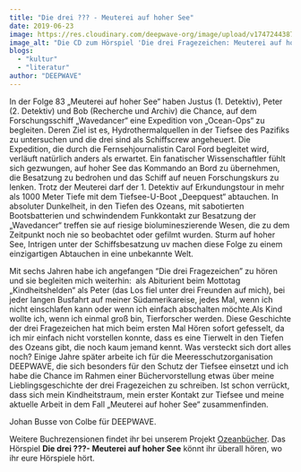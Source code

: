```yaml
---
title: "Die drei ??? - Meuterei auf hoher See"
date: 2019-06-23
image: https://res.cloudinary.com/deepwave-org/image/upload/v1747244387/deepwave.org/Drei_Frage_Meuterei.jpg
image_alt: "Die CD zum Hörspiel 'Die drei Fragezeichen: Meuterei auf hoher See', ein Smartphone auf dem die Folge läuft und Kopfhörer"
blogs: 
  - "kultur"
  - "literatur"
author: "DEEPWAVE"
---
```


In der Folge 83 „Meuterei auf hoher See“ haben Justus (1. Detektiv), Peter (2. Detektiv) und Bob (Recherche und Archiv) die Chance, auf dem Forschungsschiff „Wavedancer“ eine Expedition von „Ocean-Ops“ zu begleiten. Deren Ziel ist es, Hydrothermalquellen in der Tiefsee des Pazifiks zu untersuchen und die drei sind als Schiffscrew angeheuert. Die Expedition, die durch die Fernsehjournalistin Carol Ford begleitet wird, verläuft natürlich anders als erwartet. Ein fanatischer Wissenschaftler fühlt sich gezwungen, auf hoher See das Kommando an Bord zu übernehmen, die Besatzung zu bedrohen und das Schiff auf neuen Forschungskurs zu lenken. Trotz der Meuterei darf der 1. Detektiv auf Erkundungstour in mehr als 1000 Meter Tiefe mit dem Tiefsee-U-Boot „Deepquest“ abtauchen. In absoluter Dunkelheit, in den Tiefen des Ozeans, mit sabotierten Bootsbatterien und schwindendem Funkkontakt zur Besatzung der „Wavedancer“ treffen sie auf riesige biolumineszierende Wesen, die zu dem Zeitpunkt noch nie so beobachtet oder gefilmt wurden. Sturm auf hoher See, Intrigen unter der Schiffsbesatzung uv machen diese Folge zu einem einzigartigen Abtauchen in eine unbekannte Welt.

Mit sechs Jahren habe ich angefangen “Die drei Fragezeichen” zu hören und sie begleiten mich weiterhin:  als Abiturient beim Mottotag „Kindheitshelden“ als Peter (das Los fiel unter drei Freunden auf mich), bei jeder langen Busfahrt auf meiner Südamerikareise, jedes Mal, wenn ich nicht einschlafen kann oder wenn ich einfach abschalten möchte.Als Kind wollte ich, wenn ich einmal groß bin, Tierforscher werden. Diese Geschichte der drei Fragezeichen hat mich beim ersten Mal Hören sofort gefesselt, da ich mir einfach nicht vorstellen konnte, dass es eine Tierwelt in den Tiefen des Ozeans gibt, die noch kaum jemand kennt. Was versteckt sich dort alles noch? Einige Jahre später arbeite ich für die Meeresschutzorganisation DEEPWAVE, die sich besonders für den Schutz der Tiefsee einsetzt und ich habe die Chance im Rahmen einer Büchervorstellung etwas über meine Lieblingsgeschichte der drei Fragezeichen zu schreiben. Ist schon verrückt, dass sich mein Kindheitstraum, mein erster Kontakt zur Tiefsee und meine aktuelle Arbeit in dem Fall „Meuterei auf hoher See“ zusammenfinden.

Johan Busse von Colbe für DEEPWAVE.

Weitere Buchrezensionen findet ihr bei unserem Projekt [Ozeanbücher](http://www.deepwave.org/ozeanbuecher/). Das Hörspiel **Die drei ???- Meuterei auf hoher See** könnt ihr überall hören, wo ihr eure Hörspiele hört.
